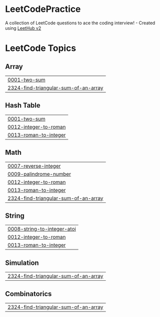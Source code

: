 # LeetCodePractice
A collection of LeetCode questions to ace the coding interview! - Created using [LeetHub v2](https://github.com/arunbhardwaj/LeetHub-2.0)

<!---LeetCode Topics Start-->
# LeetCode Topics
## Array
|  |
| ------- |
| [0001-two-sum](https://github.com/jananiilangannan8605/LeetCodePractice/tree/master/0001-two-sum) |
| [2324-find-triangular-sum-of-an-array](https://github.com/jananiilangannan8605/LeetCodePractice/tree/master/2324-find-triangular-sum-of-an-array) |
## Hash Table
|  |
| ------- |
| [0001-two-sum](https://github.com/jananiilangannan8605/LeetCodePractice/tree/master/0001-two-sum) |
| [0012-integer-to-roman](https://github.com/jananiilangannan8605/LeetCodePractice/tree/master/0012-integer-to-roman) |
| [0013-roman-to-integer](https://github.com/jananiilangannan8605/LeetCodePractice/tree/master/0013-roman-to-integer) |
## Math
|  |
| ------- |
| [0007-reverse-integer](https://github.com/jananiilangannan8605/LeetCodePractice/tree/master/0007-reverse-integer) |
| [0009-palindrome-number](https://github.com/jananiilangannan8605/LeetCodePractice/tree/master/0009-palindrome-number) |
| [0012-integer-to-roman](https://github.com/jananiilangannan8605/LeetCodePractice/tree/master/0012-integer-to-roman) |
| [0013-roman-to-integer](https://github.com/jananiilangannan8605/LeetCodePractice/tree/master/0013-roman-to-integer) |
| [2324-find-triangular-sum-of-an-array](https://github.com/jananiilangannan8605/LeetCodePractice/tree/master/2324-find-triangular-sum-of-an-array) |
## String
|  |
| ------- |
| [0008-string-to-integer-atoi](https://github.com/jananiilangannan8605/LeetCodePractice/tree/master/0008-string-to-integer-atoi) |
| [0012-integer-to-roman](https://github.com/jananiilangannan8605/LeetCodePractice/tree/master/0012-integer-to-roman) |
| [0013-roman-to-integer](https://github.com/jananiilangannan8605/LeetCodePractice/tree/master/0013-roman-to-integer) |
## Simulation
|  |
| ------- |
| [2324-find-triangular-sum-of-an-array](https://github.com/jananiilangannan8605/LeetCodePractice/tree/master/2324-find-triangular-sum-of-an-array) |
## Combinatorics
|  |
| ------- |
| [2324-find-triangular-sum-of-an-array](https://github.com/jananiilangannan8605/LeetCodePractice/tree/master/2324-find-triangular-sum-of-an-array) |
<!---LeetCode Topics End-->
